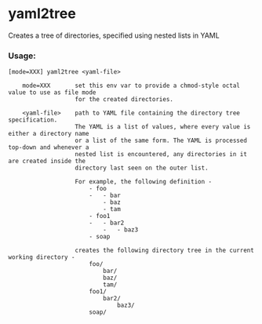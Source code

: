 
# yaml2tree
Creates a tree of directories, specified using nested lists in YAML

### Usage: 

    [mode=XXX] yaml2tree <yaml-file>

        mode=XXX       set this env var to provide a chmod-style octal value to use as file mode
                       for the created directories.

        <yaml-file>    path to YAML file containing the directory tree specification.
                       The YAML is a list of values, where every value is either a directory name
                       or a list of the same form. The YAML is processed top-down and whenever a
                       nested list is encountered, any directories in it are created inside the 
                       directory last seen on the outer list.
    
                       For example, the following definition -
                           - foo
                           -   - bar
                               - baz
                               - tam
                           - foo1
                           -   - bar2
                               -   - baz3
                           - soap
    
                       creates the following directory tree in the current working directory -
                           foo/
                               bar/
                               baz/
                               tam/
                           foo1/
                               bar2/
                                   baz3/
                           soap/
